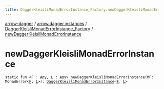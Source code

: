 ```yaml
---
title: DaggerKleisliMonadErrorInstance_Factory.newDaggerKleisliMonadErrorInstance - arrow-dagger
---
```


[arrow-dagger](../../index.html) / [arrow.dagger.instances](../index.html) / [DaggerKleisliMonadErrorInstance_Factory](index.html) / [newDaggerKleisliMonadErrorInstance](./new-dagger-kleisli-monad-error-instance.html)

# newDaggerKleisliMonadErrorInstance

`static fun <F : `[`Any`](https://kotlinlang.org/api/latest/jvm/stdlib/kotlin/-any/index.html)`, L : `[`Any`](https://kotlinlang.org/api/latest/jvm/stdlib/kotlin/-any/index.html)`> newDaggerKleisliMonadErrorInstance(MF: MonadError<`[`F`](new-dagger-kleisli-monad-error-instance.html#F)`, `[`L`](new-dagger-kleisli-monad-error-instance.html#L)`>): `[`DaggerKleisliMonadErrorInstance`](../-dagger-kleisli-monad-error-instance/index.html)`<`[`F`](new-dagger-kleisli-monad-error-instance.html#F)`, `[`L`](new-dagger-kleisli-monad-error-instance.html#L)`>`